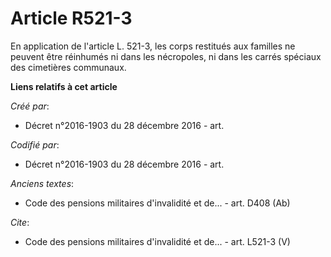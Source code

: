 # Article R521-3

En application de l'article L. 521-3, les corps restitués aux familles ne peuvent être réinhumés ni dans les nécropoles, ni
dans les carrés spéciaux des cimetières communaux.

**Liens relatifs à cet article**

_Créé par_:

  - Décret n°2016-1903 du 28 décembre 2016 - art.

_Codifié par_:

  - Décret n°2016-1903 du 28 décembre 2016 - art.

_Anciens textes_:

  - Code des pensions militaires d'invalidité et de... - art. D408 (Ab)

_Cite_:

  - Code des pensions militaires d'invalidité et de... - art. L521-3 (V)
